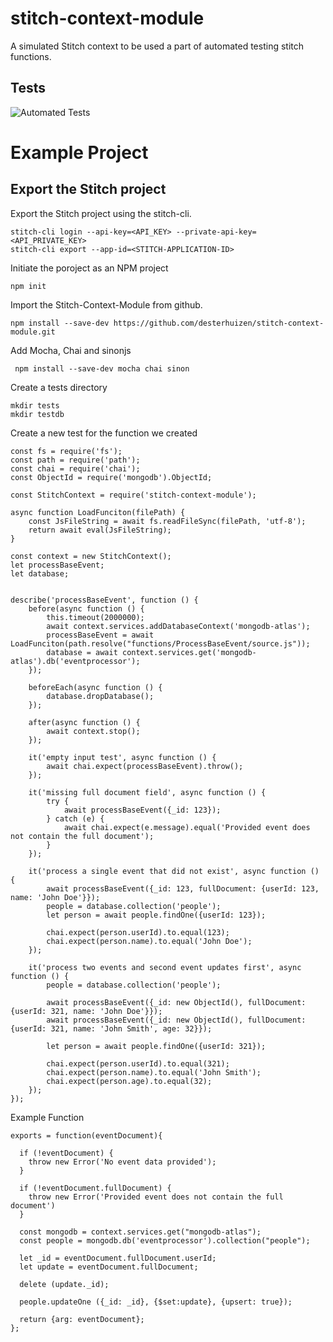 # stitch-context-module
A simulated Stitch context to be used a part of automated testing stitch functions. 

## Tests
![Automated Tests](https://github.com/desterhuizen/stitch-context-module/workflows/Automated%20Tests/badge.svg?branch=master)

# Example Project

## Export the Stitch project

Export the Stitch project using the stitch-cli.

```
stitch-cli login --api-key=<API_KEY> --private-api-key=<API_PRIVATE_KEY>
stitch-cli export --app-id=<STITCH-APPLICATION-ID>
```
Initiate the poroject as an NPM project
```
npm init 
```

Import the  Stitch-Context-Module from github.

```
npm install --save-dev https://github.com/desterhuizen/stitch-context-module.git
```

Add Mocha, Chai and sinonjs

```
 npm install --save-dev mocha chai sinon
```

Create a tests directory
```
mkdir tests
mkdir testdb
```

Create a new test for the function we created

```
const fs = require('fs');
const path = require('path');
const chai = require('chai');
const ObjectId = require('mongodb').ObjectId;

const StitchContext = require('stitch-context-module');

async function LoadFunciton(filePath) {
    const JsFileString = await fs.readFileSync(filePath, 'utf-8');
    return await eval(JsFileString);
}

const context = new StitchContext();
let processBaseEvent;
let database;


describe('processBaseEvent', function () {
    before(async function () {
        this.timeout(2000000);
        await context.services.addDatabaseContext('mongodb-atlas');
        processBaseEvent = await LoadFunciton(path.resolve("functions/ProcessBaseEvent/source.js"));
        database = await context.services.get('mongodb-atlas').db('eventprocessor');
    });

    beforeEach(async function () {
        database.dropDatabase();
    });

    after(async function () {
        await context.stop();
    });

    it('empty input test', async function () {
        await chai.expect(processBaseEvent).throw();
    });

    it('missing full document field', async function () {
        try {
            await processBaseEvent({_id: 123});
        } catch (e) {
            await chai.expect(e.message).equal('Provided event does not contain the full document');
        }
    });

    it('process a single event that did not exist', async function () {
        await processBaseEvent({_id: 123, fullDocument: {userId: 123, name: 'John Doe'}});
        people = database.collection('people');
        let person = await people.findOne({userId: 123});

        chai.expect(person.userId).to.equal(123);
        chai.expect(person.name).to.equal('John Doe');
    });

    it('process two events and second event updates first', async function () {
        people = database.collection('people');

        await processBaseEvent({_id: new ObjectId(), fullDocument: {userId: 321, name: 'John Doe'}});
        await processBaseEvent({_id: new ObjectId(), fullDocument: {userId: 321, name: 'John Smith', age: 32}});

        let person = await people.findOne({userId: 321});

        chai.expect(person.userId).to.equal(321);
        chai.expect(person.name).to.equal('John Smith');
        chai.expect(person.age).to.equal(32);
    });
});
```

Example Function
```
exports = function(eventDocument){

  if (!eventDocument) {
    throw new Error('No event data provided');
  }

  if (!eventDocument.fullDocument) {
    throw new Error('Provided event does not contain the full document')
  }

  const mongodb = context.services.get("mongodb-atlas");
  const people = mongodb.db('eventprocessor').collection("people");

  let _id = eventDocument.fullDocument.userId;
  let update = eventDocument.fullDocument;

  delete (update._id);

  people.updateOne ({_id: _id}, {$set:update}, {upsert: true});
  
  return {arg: eventDocument};
};
```
